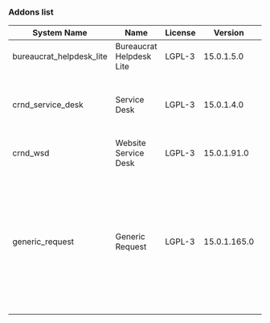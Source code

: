 ### Addons list

| System Name | Name | License | Version | Summary | Price |
|---|---|---|---|---|---|
| bureaucrat_helpdesk_lite | Bureaucrat Helpdesk Lite | LGPL-3 | 15.0.1.5.0 |          Help desk      | 0.0 |
| crnd_service_desk | Service Desk | LGPL-3 | 15.0.1.4.0 |          Process addon for the Website Service Desk application.      |  |
| crnd_wsd | Website Service Desk | LGPL-3 | 15.0.1.91.0 | Website UI for Service Desk |  |
| generic_request | Generic Request | LGPL-3 | 15.0.1.165.0 |          Incident management and helpdesk system - logging, recording,         tracking, addressing, handling and archiving         issues that occur in daily routine.      |  |
